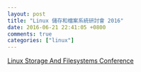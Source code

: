 ```yaml
---
layout: post
title: "Linux 儲存和檔案系統研討會 2016"
date: 2016-06-21 22:41:05 +0800
comments: true
categories: ["linux"]
---
```


<!-- more -->


[Linux Storage And Filesystems Conference] 


[Linux Storage And Filesystems Conference]:http://events.linuxfoundation.org/events/vault